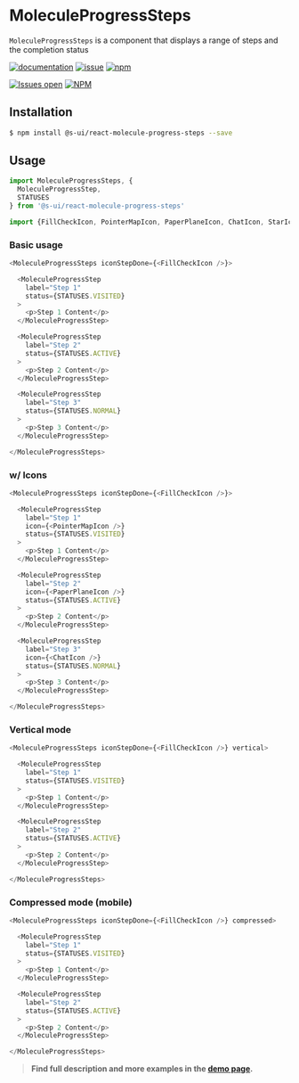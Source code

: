 # MoleculeProgressSteps

`MoleculeProgressSteps` is a component that displays a range of steps and the completion status

[![documentation](https://img.shields.io/badge/read%20the%20doc-black?logo=readthedocs)](https://sui-components.vercel.app/workbench/molecule/progressSteps/)
[![issue](https://img.shields.io/badge/report%20a%20bug-black?logo=openbugbounty&logoColor=red)](https://github.com/SUI-Components/sui-components/issues/new?&projects=4&template=bug-report.yml&assignees=&template=report-a-bug.yml&title=🪲+&labels=bug,component,molecule,progressSteps)
[![npm](https://img.shields.io/npm/dt/%40s-ui/react-molecule-progress-steps?logo=npm&labelColor=black)](https://www.npmjs.com/package/@s-ui/react-molecule-progress-steps)

[![Issues open](https://img.shields.io/github/issues-search/SUI-Components/sui-components?query=is%3Aopen%20label%3Acomponent%20label%3AprogressSteps&logo=openbugbounty&logoColor=red&label=issues%20open&color=red)](https://github.com/SUI-Components/sui-components/issues?q=is%3Aopen+label%3Acomponent+label%3AprogressSteps)
[![NPM](https://img.shields.io/npm/l/%40s-ui%2Freact-molecule-progress-steps)](https://github.com/SUI-Components/sui-components/blob/main/components/molecule/progressSteps/LICENSE.md)

## Installation

```sh
$ npm install @s-ui/react-molecule-progress-steps --save
```

## Usage

```js
import MoleculeProgressSteps, {
  MoleculeProgressStep,
  STATUSES
} from '@s-ui/react-molecule-progress-steps'

import {FillCheckIcon, PointerMapIcon, PaperPlaneIcon, ChatIcon, StarIcon} from './Icons'
```

### Basic usage

```js
<MoleculeProgressSteps iconStepDone={<FillCheckIcon />}>

  <MoleculeProgressStep
    label="Step 1"
    status={STATUSES.VISITED}
  >
    <p>Step 1 Content</p> 
  </MoleculeProgressStep>

  <MoleculeProgressStep
    label="Step 2"
    status={STATUSES.ACTIVE}
  >
    <p>Step 2 Content</p> 
  </MoleculeProgressStep>

  <MoleculeProgressStep
    label="Step 3"
    status={STATUSES.NORMAL}
  >
    <p>Step 3 Content</p> 
  </MoleculeProgressStep>

</MoleculeProgressSteps>
```

### w/ Icons

```js
<MoleculeProgressSteps iconStepDone={<FillCheckIcon />}>

  <MoleculeProgressStep
    label="Step 1"
    icon={<PointerMapIcon />}
    status={STATUSES.VISITED}
  >
    <p>Step 1 Content</p> 
  </MoleculeProgressStep>

  <MoleculeProgressStep
    label="Step 2"
    icon={<PaperPlaneIcon />}
    status={STATUSES.ACTIVE}
  >
    <p>Step 2 Content</p> 
  </MoleculeProgressStep>

  <MoleculeProgressStep
    label="Step 3"
    icon={<ChatIcon />}
    status={STATUSES.NORMAL}
  >
    <p>Step 3 Content</p> 
  </MoleculeProgressStep>

</MoleculeProgressSteps>
```

### Vertical mode

```js
<MoleculeProgressSteps iconStepDone={<FillCheckIcon />} vertical>

  <MoleculeProgressStep
    label="Step 1"
    status={STATUSES.VISITED}
  >
    <p>Step 1 Content</p> 
  </MoleculeProgressStep>

  <MoleculeProgressStep
    label="Step 2"
    status={STATUSES.ACTIVE}
  >
    <p>Step 2 Content</p> 
  </MoleculeProgressStep>

</MoleculeProgressSteps>
```

### Compressed mode (mobile)

```js
<MoleculeProgressSteps iconStepDone={<FillCheckIcon />} compressed>

  <MoleculeProgressStep
    label="Step 1"
    status={STATUSES.VISITED}
  >
    <p>Step 1 Content</p> 
  </MoleculeProgressStep>

  <MoleculeProgressStep
    label="Step 2"
    status={STATUSES.ACTIVE}
  >
    <p>Step 2 Content</p> 
  </MoleculeProgressStep>

</MoleculeProgressSteps>
```

> **Find full description and more examples in the [demo page](https://sui-components.now.sh/workbench/molecule/progressSteps/demo).**
